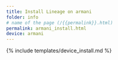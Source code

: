 ```yaml
---
title: Install Lineage on armani
folder: info
# name of the page (/{{permalink}}.html)
permalink: armani_install.html
device: armani
---
```

{% include templates/device_install.md %}
